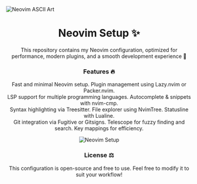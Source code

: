 <img src="https://github.com/JoshuaThadi/NeoVim/blob/main/neovim_transparent.png" alt="Neovim ASCII Art">


<h1 align="center">Neovim Setup ✨</h1>

<p align="center">This repository contains my Neovim configuration, optimized for performance, modern plugins, and a smooth development experience 🎯</p>

<h3 align="center">Features 🔥</h3>
<p align="center">
  Fast and minimal Neovim setup. Plugin management using Lazy.nvim or Packer.nvim. <br>
  LSP support for multiple programming languages. Autocomplete & snippets with nvim-cmp.<br> 
  Syntax highlighting via Treesitter. File explorer using NvimTree. Statusline with Lualine.<br>
  Git integration via Fugitive or Gitsigns. Telescope for fuzzy finding and search. Key mappings for efficiency.
</p>

<p align="center"><img src="https://github.com/JoshuaThadi/NeoVim/blob/main/Screenshot%202025-02-09%20112016.png" alt="Neovim Setup"></p>

<h3 align="center">License ⚖️</h3>
<p align="center">This configuration is open-source and free to use. Feel free to modify it to suit your workflow!</p>
